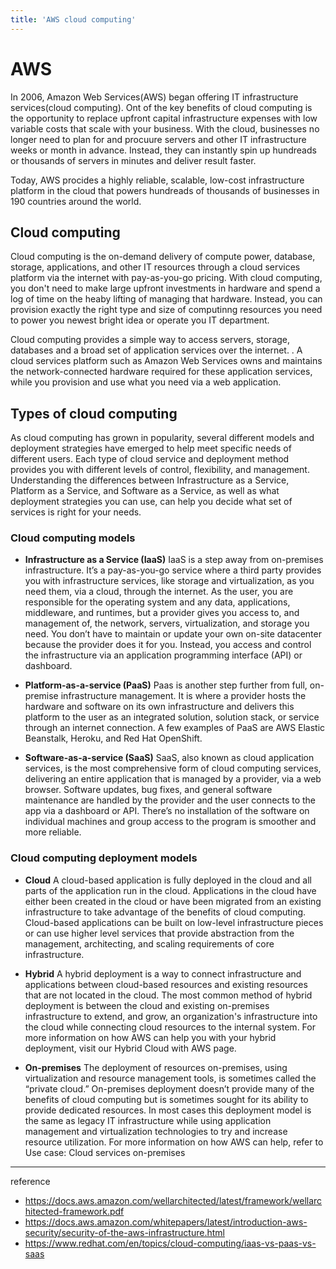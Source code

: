 ```yaml
---
title: 'AWS cloud computing'
---
```

# AWS

In 2006, Amazon Web Services(AWS) began offering IT infrastructure services(cloud computing). Ont of the key benefits of cloud computing is the opportunity to replace upfront capital infrastructure expenses with low variable costs that scale with your business. With the cloud, businesses no longer need to plan for and procuure servers and other IT infrastructure weeks or month in advance. Instead, they can instantly spin up hundreads or thousands of servers in minutes and deliver result faster.

Today, AWS procides a highly reliable, scalable, low-cost infrastructure platform in the cloud that powers hundreads of thousands of businesses in 190 countries around the world.

## Cloud computing

Cloud computing is the on-demand delivery of compute power, database, storage, applications, and other IT resources through a cloud services platform via the internet with pay-as-you-go pricing. With cloud computing, you don't need to make large upfront investments in hardware and spend a log of time on the heaby lifting of managing that hardware. Instead, you can provision exactly the right type and size of computinng resources you need to power you newest bright idea or operate you IT department.

Cloud computing provides a simple way to access servers, storage, databases and a broad set of application services over the internet. . A cloud services platform such as Amazon Web Services owns and maintains the network-connected hardware required for these application services, while you provision and use what you need via a web application.

## Types of cloud computing

As cloud computing has grown in popularity, several different models and deployment strategies have emerged to help meet specific needs of different users. Each type of cloud service and deployment method provides you with different levels of control, flexibility, and management. Understanding the differences between Infrastructure as a Service, Platform as a Service, and Software as a Service, as well as what deployment strategies you can use, can help you decide what set of services is right for your needs.

### Cloud computing models

- **Infrastructure as a Service (IaaS)**
    IaaS is a step away from on-premises infrastructure. It’s a pay-as-you-go service where a third party provides you with infrastructure services, like storage and virtualization, as you need them, via a cloud, through the internet. 
    As the user, you are responsible for the operating system and any data, applications, middleware, and runtimes, but a provider gives you access to, and management of, the network, servers, virtualization, and storage you need. 
    You don’t have to maintain or update your own on-site datacenter because the provider does it for you. Instead, you access and control the infrastructure via an application programming interface (API) or dashboard. 

- **Platform-as-a-service (PaaS)**
    Paas is another step further from full, on-premise infrastructure management. It is where a provider hosts the hardware and software on its own infrastructure and delivers this platform to the user as an integrated solution, solution stack, or service through an internet connection.
    A few examples of PaaS are AWS Elastic Beanstalk, Heroku, and Red Hat OpenShift.

- **Software-as-a-service (SaaS)**
    SaaS, also known as cloud application services, is the most comprehensive form of cloud computing services, delivering an entire application that is managed by a provider, via a web browser. 
    Software updates, bug fixes, and general software maintenance are handled by the provider and the user connects to the app via a dashboard or API. There’s no installation of the software on individual machines and group access to the program is smoother and more reliable. 

### Cloud computing deployment models

- **Cloud**
    A cloud-based application is fully deployed in the cloud and all parts of the application run in the cloud. Applications in the cloud have either been created in the cloud or have been migrated from an existing infrastructure to take advantage of the benefits of cloud computing. Cloud-based applications can be built on low-level infrastructure pieces or can use higher level services that provide abstraction from the management, architecting, and scaling requirements of core infrastructure.

- **Hybrid**
    A hybrid deployment is a way to connect infrastructure and applications between cloud-based resources and existing resources that are not located in the cloud. The most common method of hybrid deployment is between the cloud and existing on-premises infrastructure to extend, and grow, an organization's infrastructure into the cloud while connecting cloud resources to the internal system. For more information on how AWS can help you with your hybrid deployment, visit our Hybrid Cloud with AWS page.

- **On-premises**
    The deployment of resources on-premises, using virtualization and resource management tools, is sometimes called the “private cloud.” On-premises deployment doesn’t provide many of the benefits of cloud computing but is sometimes sought for its ability to provide dedicated resources. In most cases this deployment model is the same as legacy IT infrastructure while using application management and virtualization technologies to try and increase resource utilization. For more information on how AWS can help, refer to Use case: Cloud services on-premises

---
reference
- https://docs.aws.amazon.com/wellarchitected/latest/framework/wellarchitected-framework.pdf
- https://docs.aws.amazon.com/whitepapers/latest/introduction-aws-security/security-of-the-aws-infrastructure.html
- https://www.redhat.com/en/topics/cloud-computing/iaas-vs-paas-vs-saas